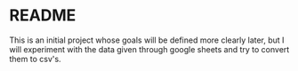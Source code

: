 # README

This is an initial project whose goals will be defined more clearly later, but I will experiment with the data given through google sheets and try to convert them to csv's.
